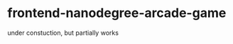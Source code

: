 frontend-nanodegree-arcade-game
===============================

under constuction, but partially works
